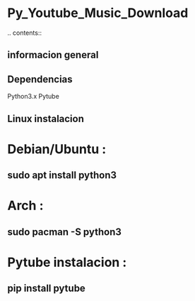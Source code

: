 # Py_Youtube_Music_Download

.. contents::

informacion general
-------------------

Dependencias
------------

  Python3.x
  Pytube

Linux instalacion
-----------------

  # Debian/Ubuntu :
  ## sudo apt install python3

  # Arch :
  ## sudo pacman -S python3

  # Pytube instalacion :

  ## pip install pytube
  
